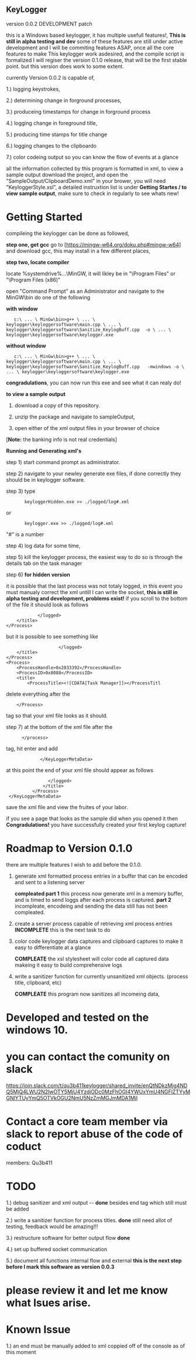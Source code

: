 ## KeyLogger
 version 0.0.2 DEVELOPMENT patch 

this is a Windows based keylogger, it has multiple usefull features!, **This is still in alpha testing and dev** some of these features  are still under active development and I will be commiting features ASAP, once all the core features to make This keylogger work asdesired, and the compile script is formalized I will regiser the version 0.1.0 release, that will be the first stable point. but this version does work to some extent.

currently Version 0.0.2 is capable of,

1.) logging keystrokes, 

2.) determining change in forground processes, 

3.) produceing timestamps for change in forground process

4.) logging change in foreground title,

5.) producing time stamps for title change

6.) logging changes to the clipboardo

7.) color codeing output so you can know the flow of events at a glance 

all the information collected by this program is formatted in xml, to view a sample output download the project, and open the "SampleOutput/ClipboardDemo.xml" in your brower, you will need "KeyloggerStyle.xsl", a detailed instruxtion list is under **Getting Startes / to view sample output**, make sure to check in regularly to see whats new!

# Getting Started
  compileing the keylogger can be done as followed,
  
  **step one, get gcc**
   go to [https://mingw-w64.org/doku.php#mingw-w64] and download gcc, this may install in a few different places, 
   
  **step two, locate compiler**
      
   locate %systemdrive%\...\MinGW, it will likley be  in "\Program Files\" or "\Program Files (x86)\"
    
   open "Command Prompt" as an Administrator and navigate to the MinGW\bin
    do one of the following
    
   **with window**   
   
       c:\ ... \ MinGw\bin>g++ \ ... \ keylogger\keyloggersoftware\main.cpp \ ... \ keylogger\keyloggersoftware\Sanitize_KeylogBuff.cpp  -o \ ... \ keylogger\keyloggersoftware\keylogger.exe
   
   **without window**
       
       c:\ ... \ MinGw\bin>g++ \ ... \ keylogger\keyloggersoftware\main.cpp \ ... \ keylogger\keyloggersoftware\Sanitize_KeylogBuff.cpp   -mwindows -o \ ... \ keylogger\keyloggersoftware\keylogger.exe
   
   
   
   **congradulations**, you can now run this exe and see what it can realy do!
   
   **to view a sample output**
  
  1) download a copy of this repository. 
  
  2) unzip the package and navigate to sampleOutput, 
  
  3)  open either of the xml output files in your browser of choice
  
  [**Note:** the banking info is not real credentials]
  
  **Running and Generating xml's**
  
  step 1) start command prompt as administrator.
  
  step 2) navigate to your newley generate exe files, if done correctly they should be in keylogger software.
  
  step 3) type 
   
           keyloggerHidden.exe >> ./logged/log#.xml
         
   or
   
           keylogger.exe >> ./logged/log#.xml
           
  "#" is a number
  
  step 4) log data for some time,
  
  step 5) kill the keylogger process, the easiest way to do so is through the details tab on the task manager
  
  step 6) **for hidden version**
  
  it is possible that the last process was not totaly logged, in this event you must manualy correct the xml untill I can write the socket, **this is still in alpha testing and development, problems exist!** if you scroll to the bottom of the file it should look as follows 
    
            	</logged>
		</title>
	</Process>
            
  but it is possible to see something like 
  
            			</logged>
		</title>
	</Process>
	<Process>
		<ProcessHandle>0x2033392</ProcessHandle>
		<ProcessID>0x8088</ProcessID>
		<title>
			<ProcessTitle><![CDATA[Task Manager]]></ProcessTitl
  
  delete everything after the
  		
		</Process>
 tag so that your xml file looks as it should.
  
  step 7) at the bottom of the xml file after the 
                   
		  </process> 
tag, hit enter and add
  
                 </KeyLoggerMetaData>
	
at this point the end of your xml file should appear as follows

					</logged>
		          </title>
	          </Process>
     </KeyLoggerMetaData>
  
  save the xml file and view the fruites of your labor.
  
 if you see a page that looks as the sample did when you opened it then **Congradulations!** you have successfully created your first keylog capture!
 

# Roadmap to Version 0.1.0
 there are multiple features I wish to add before the 0.1.0.
 
 1) generate xml formatted process entries in a buffer that can be encoded and sent to a listening server
 	
	**compleated part 1** this process now generate xml in a memory buffer, and is timed to send loggs after each process is captured.
	**part 2** incompleate, encodeing and sending the data still has not been compleated.
	
 2) create a server process capable of retrieving xml process entries
 	**INCOMPLETE** this is the next task to do 
 
 3) color code keylogger data captures and clipboard captures to make it easy to differentiate at a glance
 
 	**COMPLEATE** the xsl stylesheet will color code all captured data makeing it easy to build comprehensive logs
 
 4) write a sanitizer function for currently unsanitized xml objects. (process title, clipboard, etc)
 
 	**COMPLEATE** this program now sanitizes all incomeing data, 
  
# Developed and tested on the windows 10.
# you can contact the comunity on slack

https://join.slack.com/t/qu3b411keylogger/shared_invite/enQtNDkzMjg4NDQ5MjQ4LWU2N2IwOTY5MjU4YzdjODc0MzFhOGI4YWUxYmU4NGFlZTYyMGNlYTUyYmQ5OTVkOGU2NmU5NzZmMGJmMDA1MjI

# Contact a core team member via slack to report abuse of the code of coduct
  members:
     Qu3b411

# TODO
  1.) debug sanitizer and xml output -- **done** besides end tag which still must be added
  
  2.) write a sanitizer function for process titles. **done** still need allot of testing, feedback would be amazing!!!
  
  3.) restructure software for better output flow **done**
  
  4.) set up buffered socket communication
  
  5.) document all functions internal flow and external **this is the next step before I mark this software as version 0.0.3**
  
# please review it and let me know what Isues arise. 

# Known Issue
  1.) an end </KeyLoggerMetaData> must be manually added to xml coppied off of the console as of this moment
 

